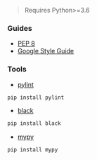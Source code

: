 > Requires Python>=3.6

### Guides

+ [PEP 8](https://www.python.org/dev/peps/pep-0008/)
+ [Google Style Guide](https://google.github.io/styleguide/pyguide.html#s2.1-lint)

### Tools

+ [pylint](https://www.pylint.org/)

```bash
pip install pylint
```

+ [black](https://github.com/psf/black)

```bash
pip install black
```

+ [mypy](https://github.com/python/mypy)

```bash
pip install mypy
```
